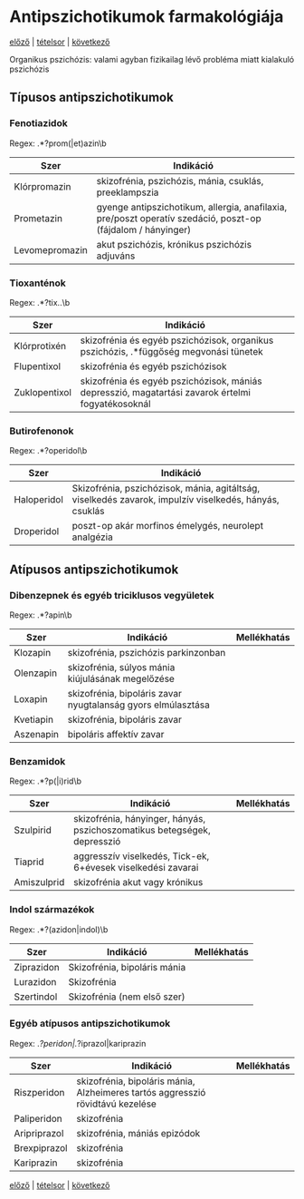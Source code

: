 # Antipszichotikumok farmakológiája

[előző](link) | [tételsor](0.%20Tételsor.md) | [következő](14.%20Antidepresszánsok%20farmakológiája.md)

Organikus pszichózis: valami agyban fizikailag lévő probléma miatt kialakuló pszichózis

## Típusos antipszichotikumok

### Fenotiazidok

Regex: .*?prom(|et)azin\b

Szer | Indikáció
--- | ---
Klórpromazin | skizofrénia, pszichózis, mánia, csuklás, preeklampszia
Prometazin | gyenge antipszichotikum, allergia, anafilaxia, pre/poszt operatív szedáció, poszt-op (fájdalom / hányinger)
Levomepromazin | akut pszichózis, krónikus pszichózis adjuváns

### Tioxanténok

Regex: .*?tix..\b

Szer | Indikáció
--- | ---
Klórprotixén | skizofrénia és egyéb pszichózisok, organikus pszichózis, .*függőség megvonási tünetek
Flupentixol | skizofrénia és egyéb pszichózisok
Zuklopentixol | skizofrénia és egyéb pszichózisok, mániás depresszió, magatartási zavarok értelmi fogyatékosoknál

### Butirofenonok

Regex: .*?operidol\b

Szer | Indikáció
--- | ---
Haloperidol | Skizofrénia, pszichózisok, mánia, agitáltság, viselkedés zavarok, impulzív viselkedés, hányás, csuklás
Droperidol | poszt-op akár morfinos émelygés, neurolept analgézia

## Atípusos antipszichotikumok

### Dibenzepnek és egyéb triciklusos vegyületek

Regex: .*?apin\b

Szer | Indikáció | Mellékhatás
--- | --- | ---
Klozapin | skizofrénia, pszichózis parkinzonban
Olenzapin | skizofrénia, súlyos mánia kiújulásának megelőzése
Loxapin | skizofrénia, bipoláris zavar nyugtalanság gyors elmúlasztása
Kvetiapin | skizofrénia, bipoláris zavar
Aszenapin | bipoláris affektív zavar

### Benzamidok

Regex: .*?p(|i)rid\b

Szer | Indikáció | Mellékhatás
--- | --- | ---
Szulpirid | skizofrénia, hányinger, hányás, pszichoszomatikus betegségek, depresszió
Tiaprid | aggresszív viselkedés, Tick-ek, 6+évesek viselkedési zavarai
Amiszulprid | skizofrénia akut vagy krónikus

### Indol származékok

Regex: .*?(azidon|indol)\b

Szer | Indikáció | Mellékhatás
--- | --- | ---
Ziprazidon | Skizofrénia, bipoláris mánia
Lurazidon | Skizofrénia
Szertindol | Skizofrénia (nem első szer)

### Egyéb atípusos antipszichotikumok

Regex: .*?peridon|.*?iprazol|kariprazin

Szer | Indikáció | Mellékhatás
--- | --- | ---
Riszperidon | skizofrénia, bipoláris mánia, Alzheimeres tartós aggresszió rövidtávú kezelése
Paliperidon | skizofrénia
Aripriprazol | skizofrénia, mániás epizódok
Brexpiprazol | skizofrénia
Kariprazin | skizofrénia

[előző](link) | [tételsor](0.%20Tételsor.md) | [következő](14.%20Antidepresszánsok%20farmakológiája.md)
